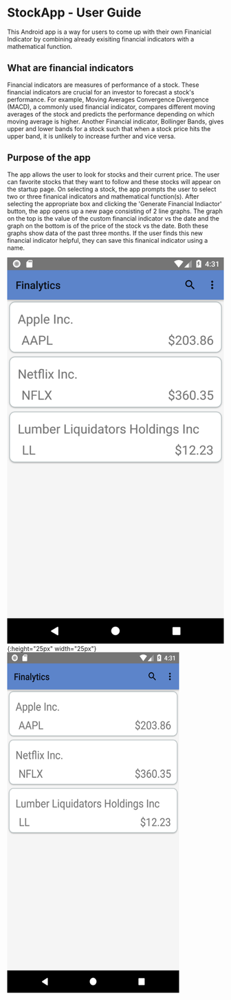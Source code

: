 # StockApp - User Guide

This Android app is a way for users to come up with their own Finanicial Indicator by combining already exisiting
financial indicators with a mathematical function.

## What are financial indicators
Financial indicators are measures of performance of a stock. These financial indicators are crucial for an investor to forecast a stock's performance. For 
example, Moving Averages Convergence Divergence (MACD), a commonly used financial indicator, compares different moving averages of the stock and predicts
the performance depending on which moving average is higher. Another Financial indicator, Bollinger Bands, gives upper and lower bands for a stock such 
that when a stock price hits the upper band, it is unlikely to increase further and vice versa.

## Purpose of the app
The app allows the user to look for stocks and their current price. The user can favorite stocks that they want to follow and these stocks will appear on 
the startup page. On selecting a stock, the app prompts the user to select two or three finanical indicators and mathematical function(s). After selecting 
the appropriate box and clicking the 'Generate Financial Indiactor' button, the app opens up a new page consisting of 2 line graphs. The graph on the top is 
the value of the custom financial indicator vs the date and the graph on the bottom is of the price of the stock vs the date. Both these graphs show data of
the past three months. If the user finds this new financial indicator helpful, they can save this finanical indicator using a name.

![test image size](screenshots/MainActivity.png){:height="25px" width="25px"}
<img src="https://github.com/deepanshpahwa/StockApp/blob/master/screenshots/MainActivity.png" width="400" height="790">


